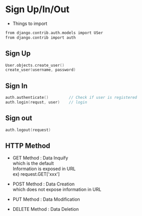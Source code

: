 # Sign Up/In/Out
* Things to import
```c
from django.contrib.auth.models import USer
from django.contrib import auth
```

## Sign Up
```c
User.objects.create_user()
create_user(username, password)
```

## Sign In
```c
auth.authenticate()         // Check if user is registered
auth.login(requst, user)    // login
```

## Sign out
```c
auth.logout(request)
```


## HTTP Method
* GET Method : Data Inquify  
    which is the default  
    Information is exposed in URL  
    ex) request.GET['xxx']  


* POST Method   : Data Creation  
    which does not expose information in URL
* PUT Method    : Data Modification
* DELETE Method : Data Deletion
